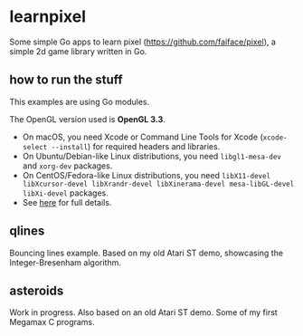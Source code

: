 # learnpixel
Some simple Go apps to learn pixel (https://github.com/faiface/pixel), a simple 2d game library written in Go.

## how to run the stuff
This examples are using Go modules. 

The OpenGL version used is **OpenGL 3.3**.

- On macOS, you need Xcode or Command Line Tools for Xcode (`xcode-select --install`) for required
  headers and libraries.
- On Ubuntu/Debian-like Linux distributions, you need `libgl1-mesa-dev` and `xorg-dev` packages.
- On CentOS/Fedora-like Linux distributions, you need `libX11-devel libXcursor-devel libXrandr-devel
  libXinerama-devel mesa-libGL-devel libXi-devel` packages.
- See [here](http://www.glfw.org/docs/latest/compile.html#compile_deps) for full details.

## qlines 
Bouncing lines example. Based on my old Atari ST demo, showcasing the Integer-Bresenham algorithm.

## asteroids
Work in progress. Also based on an old Atari ST demo. Some of my first Megamax C programs.

